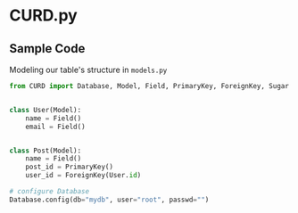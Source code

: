 CURD.py
=======

Sample Code
-----------

Modeling our table's structure in `models.py`

```python
from CURD import Database, Model, Field, PrimaryKey, ForeignKey, Sugar


class User(Model):
    name = Field()
    email = Field()


class Post(Model):
    name = Field()
    post_id = PrimaryKey()
    user_id = ForeignKey(User.id)

# configure Database
Database.config(db="mydb", user="root", passwd="")

```
